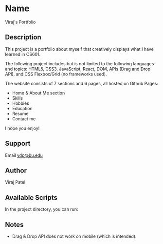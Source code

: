 # Name

Viraj's Portfolio

## Description

This project is a portfolio about myself that creatively displays what I have learned in CS601. 

The following project includes but is not limited to the following languages and topics: HTML5, CSS3, JavaScript, React, DOM, APIs (Drag and Drop API), and CSS Flexbox/Grid (no frameworks used).

The website consists of 7 sections and 6 pages, all hosted on Github Pages:

- Home & About Me section
- Skills
- Hobbies
- Education
- Resume
- Contact me

I hope you enjoy!

## Support

Email vdp@bu.edu

## Author

Viraj Patel

## Available Scripts

In the project directory, you can run:

## Notes

- Drag & Drop API does not work on mobile (which is intended).